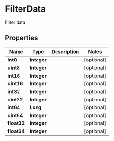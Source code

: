 

# FilterData

Filter data

## Properties

| Name | Type | Description | Notes |
|------------ | ------------- | ------------- | -------------|
|**int8** | **Integer** |  |  [optional] |
|**uint8** | **Integer** |  |  [optional] |
|**int16** | **Integer** |  |  [optional] |
|**uint16** | **Integer** |  |  [optional] |
|**int32** | **Integer** |  |  [optional] |
|**uint32** | **Integer** |  |  [optional] |
|**int64** | **Long** |  |  [optional] |
|**uint64** | **Integer** |  |  [optional] |
|**float32** | **Integer** |  |  [optional] |
|**float64** | **Integer** |  |  [optional] |



